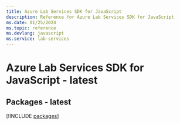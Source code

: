 ```yaml
---
title: Azure Lab Services SDK for JavaScript
description: Reference for Azure Lab Services SDK for JavaScript
ms.date: 01/25/2024
ms.topic: reference
ms.devlang: javascript
ms.service: lab-services
---
```

# Azure Lab Services SDK for JavaScript - latest
## Packages - latest
[!INCLUDE [packages](lab-services-index.md)]